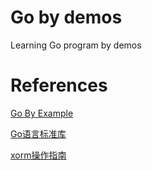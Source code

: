 # Go by demos

Learning Go program by demos

# References
[Go By Example](https://gobyexample.com/)

[Go语言标准库](https://books.studygolang.com/The-Golang-Standard-Library-by-Example/)

[xorm操作指南](https://www.kancloud.cn/xormplus/xorm)